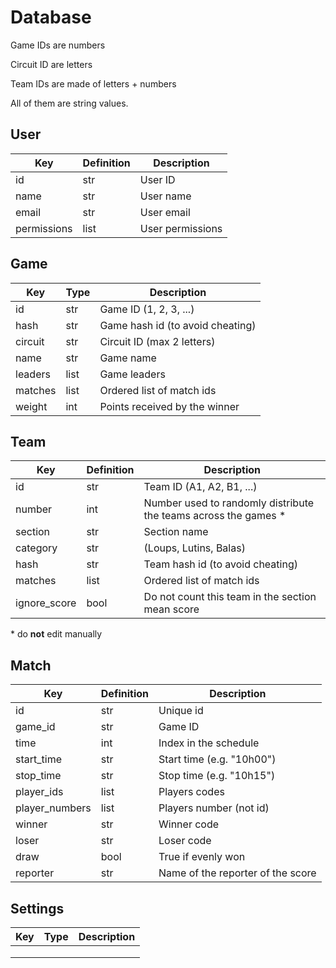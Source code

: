 # Database

Game IDs are numbers

Circuit ID are letters

Team IDs are made of letters + numbers

All of them are string values.

## User


| Key         | Definition | Description      |
| ----------- | ---------- | ---------------- |
| id          | str        | User ID          |
| name        | str        | User name        |
| email       | str        | User email       |
| permissions | list       | User permissions |


## Game

| Key     | Type | Description                      |
| ------- | ---- | -------------------------------- |
| id      | str  | Game ID (1, 2, 3, ...)           |
| hash    | str  | Game hash id (to avoid cheating) |
| circuit | str  | Circuit ID (max 2 letters)       |
| name    | str  | Game name                        |
| leaders | list | Game leaders                     |
| matches | list | Ordered list of match ids        |
| weight  | int  | Points received by the winner    |

## Team

| Key          | Definition | Description                                                  |
| ------------ | ---------- | ------------------------------------------------------------ |
| id           | str        | Team ID (A1, A2, B1, ...)                                    |
| number       | int        | Number used to randomly distribute the teams across the games \* |
| section      | str        | Section name                                                 |
| category     | str        | (Loups, Lutins, Balas)                                       |
| hash         | str        | Team hash id (to avoid cheating)                             |
| matches      | list       | Ordered list of match ids                                    |
| ignore_score | bool       | Do not count this team in the section mean score             |

\* do **not** edit manually

## Match

| Key            | Definition | Description                       |
|----------------| ---------- | --------------------------------- |
| id             | str        | Unique id                         |
| game_id        | str        | Game ID                           |
| time           | int        | Index in the schedule             |
| start_time     | str        | Start time (e.g. "10h00")         |
| stop_time      | str        | Stop time (e.g. "10h15")          |
| player_ids     | list       | Players codes                     |
| player_numbers | list       | Players number (not id)           |
| winner         | str        | Winner code                       |
| loser          | str        | Loser code                        |
| draw           | bool       | True if evenly won                |
| reporter       | str        | Name of the reporter of the score |

## Settings

| Key  | Type | Description |
| ---- | ---- | ----------- |
|      |      |             |
|      |      |             |
|      |      |             |

